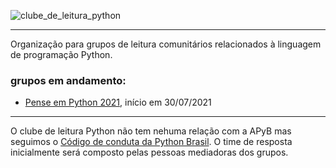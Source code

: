 ![clube_de_leitura_python](https://user-images.githubusercontent.com/3694604/126589139-b52c2bc0-937a-4238-b3ba-189dec5d4c64.png)

---

Organização para grupos de leitura comunitários relacionados à linguagem de programação Python.

### grupos em andamento: 

- [Pense em Python 2021](https://clube-de-leitura-python.github.io/pense-em-python-2021/), início em 30/07/2021

---

O clube de leitura Python não tem nehuma relação com a APyB mas seguimos o [Código de conduta da Python Brasil](https://python.org.br/cdc/). O time de resposta inicialmente será composto pelas pessoas mediadoras dos grupos.

